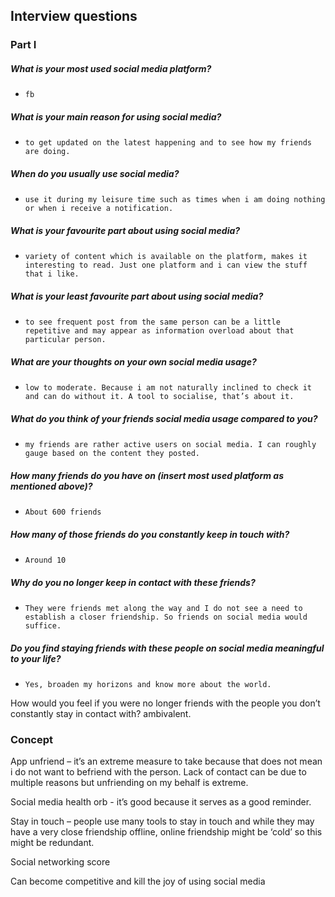 ## Interview questions
 
### Part I
 
##### What is your most used social media platform?
-     fb
##### What is your main reason for using social media?
-     to get updated on the latest happening and to see how my friends are doing. 
##### When do you usually use social media?
-     use it during my leisure time such as times when i am doing nothing or when i receive a notification.
##### What is your favourite part about using social media?
-     variety of content which is available on the platform, makes it interesting to read. Just one platform and i can view the stuff that i like.
##### What is your least favourite part about using social media?
-     to see frequent post from the same person can be a little repetitive and may appear as information overload about that particular person. 
##### What are your thoughts on your own social media usage?
-     low to moderate. Because i am not naturally inclined to check it and can do without it. A tool to socialise, that’s about it. 
##### What do you think of your friends social media usage compared to you?
-     my friends are rather active users on social media. I can roughly gauge based on the content they posted.
 ##### How many friends do you have on (insert most used platform as mentioned above)?
-     About 600 friends
##### How many of those friends do you constantly keep in touch with?
-     Around 10
##### Why do you no longer keep in contact with these friends?
-     They were friends met along the way and I do not see a need to establish a closer friendship. So friends on social media would suffice.
##### Do you find staying friends with these people on social media meaningful to your life?
-     Yes, broaden my horizons and know more about the world. 
How would you feel if you were no longer friends with the people you don’t constantly stay in contact with? ambivalent.


### Concept 
 App unfriend – it’s an extreme measure to take because that does not mean i do not want to befriend with the person. Lack of contact can be due to multiple reasons but unfriending on my behalf is extreme. 

Social media health orb - it’s good because it serves as a good reminder. 
 
Stay in touch – people use many tools to stay in touch and while they may have a very close friendship offline, online friendship might be ‘cold’ so this might be redundant.
 
Social networking score

Can become competitive and kill the joy of using social media
 

